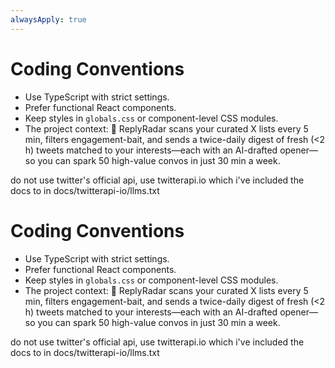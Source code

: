 ```yaml
---
alwaysApply: true
---
```


# Coding Conventions

* Use TypeScript with strict settings.
* Prefer functional React components.
* Keep styles in `globals.css` or component-level CSS modules.
* The project context:
  🚀 ReplyRadar scans your curated X lists every 5 min, filters engagement-bait, and sends a twice-daily digest of fresh (<2 h) tweets matched to your interests—each with an AI-drafted opener—so you can spark 50 high-value convos in just 30 min a week.

do not use twitter's official api, use twitterapi.io which i've included the docs to in docs/twitterapi-io/llms.txt
# Coding Conventions

* Use TypeScript with strict settings.
* Prefer functional React components.
* Keep styles in `globals.css` or component-level CSS modules.
* The project context:
  🚀 ReplyRadar scans your curated X lists every 5 min, filters engagement-bait, and sends a twice-daily digest of fresh (<2 h) tweets matched to your interests—each with an AI-drafted opener—so you can spark 50 high-value convos in just 30 min a week.

do not use twitter's official api, use twitterapi.io which i've included the docs to in docs/twitterapi-io/llms.txt
